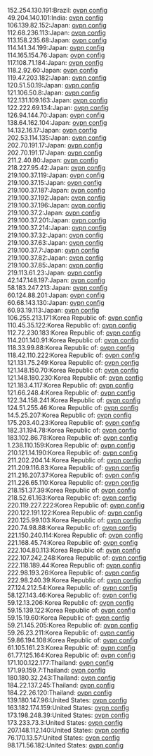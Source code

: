 152.254.130.191:Brazil: [ovpn config](vpn/152_254_130_191.ovpn)  
49.204.140.101:India: [ovpn config](vpn/49_204_140_101.ovpn)  
106.139.82.152:Japan: [ovpn config](vpn/106_139_82_152.ovpn)  
112.68.236.113:Japan: [ovpn config](vpn/112_68_236_113.ovpn)  
113.158.235.68:Japan: [ovpn config](vpn/113_158_235_68.ovpn)  
114.141.34.199:Japan: [ovpn config](vpn/114_141_34_199.ovpn)  
114.165.154.76:Japan: [ovpn config](vpn/114_165_154_76.ovpn)  
117.108.71.184:Japan: [ovpn config](vpn/117_108_71_184.ovpn)  
118.2.92.60:Japan: [ovpn config](vpn/118_2_92_60.ovpn)  
119.47.203.182:Japan: [ovpn config](vpn/119_47_203_182.ovpn)  
120.51.50.19:Japan: [ovpn config](vpn/120_51_50_19.ovpn)  
121.106.50.8:Japan: [ovpn config](vpn/121_106_50_8.ovpn)  
122.131.109.163:Japan: [ovpn config](vpn/122_131_109_163.ovpn)  
122.222.69.134:Japan: [ovpn config](vpn/122_222_69_134.ovpn)  
126.94.144.70:Japan: [ovpn config](vpn/126_94_144_70.ovpn)  
138.64.162.104:Japan: [ovpn config](vpn/138_64_162_104.ovpn)  
14.132.16.17:Japan: [ovpn config](vpn/14_132_16_17.ovpn)  
202.53.114.135:Japan: [ovpn config](vpn/202_53_114_135.ovpn)  
202.70.191.17:Japan: [ovpn config](vpn/202_70_191_17.ovpn)  
202.70.191.17:Japan: [ovpn config](vpn/202_70_191_17.ovpn)  
211.2.40.80:Japan: [ovpn config](vpn/211_2_40_80.ovpn)  
218.227.95.42:Japan: [ovpn config](vpn/218_227_95_42.ovpn)  
219.100.37.119:Japan: [ovpn config](vpn/219_100_37_119.ovpn)  
219.100.37.15:Japan: [ovpn config](vpn/219_100_37_15.ovpn)  
219.100.37.187:Japan: [ovpn config](vpn/219_100_37_187.ovpn)  
219.100.37.192:Japan: [ovpn config](vpn/219_100_37_192.ovpn)  
219.100.37.196:Japan: [ovpn config](vpn/219_100_37_196.ovpn)  
219.100.37.2:Japan: [ovpn config](vpn/219_100_37_2.ovpn)  
219.100.37.201:Japan: [ovpn config](vpn/219_100_37_201.ovpn)  
219.100.37.214:Japan: [ovpn config](vpn/219_100_37_214.ovpn)  
219.100.37.32:Japan: [ovpn config](vpn/219_100_37_32.ovpn)  
219.100.37.63:Japan: [ovpn config](vpn/219_100_37_63.ovpn)  
219.100.37.7:Japan: [ovpn config](vpn/219_100_37_7.ovpn)  
219.100.37.82:Japan: [ovpn config](vpn/219_100_37_82.ovpn)  
219.100.37.85:Japan: [ovpn config](vpn/219_100_37_85.ovpn)  
219.113.61.23:Japan: [ovpn config](vpn/219_113_61_23.ovpn)  
42.147.148.197:Japan: [ovpn config](vpn/42_147_148_197.ovpn)  
58.183.247.213:Japan: [ovpn config](vpn/58_183_247_213.ovpn)  
60.124.88.201:Japan: [ovpn config](vpn/60_124_88_201.ovpn)  
60.68.143.130:Japan: [ovpn config](vpn/60_68_143_130.ovpn)  
60.93.19.113:Japan: [ovpn config](vpn/60_93_19_113.ovpn)  
106.255.213.171:Korea Republic of: [ovpn config](vpn/106_255_213_171.ovpn)  
110.45.35.122:Korea Republic of: [ovpn config](vpn/110_45_35_122.ovpn)  
112.72.230.183:Korea Republic of: [ovpn config](vpn/112_72_230_183.ovpn)  
114.201.140.91:Korea Republic of: [ovpn config](vpn/114_201_140_91.ovpn)  
118.33.99.88:Korea Republic of: [ovpn config](vpn/118_33_99_88.ovpn)  
118.42.110.222:Korea Republic of: [ovpn config](vpn/118_42_110_222.ovpn)  
121.131.75.249:Korea Republic of: [ovpn config](vpn/121_131_75_249.ovpn)  
121.148.150.70:Korea Republic of: [ovpn config](vpn/121_148_150_70.ovpn)  
121.148.180.230:Korea Republic of: [ovpn config](vpn/121_148_180_230.ovpn)  
121.183.4.117:Korea Republic of: [ovpn config](vpn/121_183_4_117.ovpn)  
121.66.248.4:Korea Republic of: [ovpn config](vpn/121_66_248_4.ovpn)  
122.34.158.241:Korea Republic of: [ovpn config](vpn/122_34_158_241.ovpn)  
124.51.255.46:Korea Republic of: [ovpn config](vpn/124_51_255_46.ovpn)  
14.5.25.207:Korea Republic of: [ovpn config](vpn/14_5_25_207.ovpn)  
175.203.40.23:Korea Republic of: [ovpn config](vpn/175_203_40_23.ovpn)  
182.31.194.78:Korea Republic of: [ovpn config](vpn/182_31_194_78.ovpn)  
183.102.86.78:Korea Republic of: [ovpn config](vpn/183_102_86_78.ovpn)  
1.238.110.159:Korea Republic of: [ovpn config](vpn/1_238_110_159.ovpn)  
210.121.14.190:Korea Republic of: [ovpn config](vpn/210_121_14_190.ovpn)  
211.202.204.14:Korea Republic of: [ovpn config](vpn/211_202_204_14.ovpn)  
211.209.116.83:Korea Republic of: [ovpn config](vpn/211_209_116_83.ovpn)  
211.216.207.37:Korea Republic of: [ovpn config](vpn/211_216_207_37.ovpn)  
211.226.65.110:Korea Republic of: [ovpn config](vpn/211_226_65_110.ovpn)  
218.151.37.39:Korea Republic of: [ovpn config](vpn/218_151_37_39.ovpn)  
218.52.61.163:Korea Republic of: [ovpn config](vpn/218_52_61_163.ovpn)  
220.119.227.222:Korea Republic of: [ovpn config](vpn/220_119_227_222.ovpn)  
220.122.191.122:Korea Republic of: [ovpn config](vpn/220_122_191_122.ovpn)  
220.125.99.103:Korea Republic of: [ovpn config](vpn/220_125_99_103.ovpn)  
220.74.98.88:Korea Republic of: [ovpn config](vpn/220_74_98_88.ovpn)  
221.150.240.114:Korea Republic of: [ovpn config](vpn/221_150_240_114.ovpn)  
221.168.45.74:Korea Republic of: [ovpn config](vpn/221_168_45_74.ovpn)  
222.104.80.113:Korea Republic of: [ovpn config](vpn/222_104_80_113.ovpn)  
222.107.242.248:Korea Republic of: [ovpn config](vpn/222_107_242_248.ovpn)  
222.118.189.44:Korea Republic of: [ovpn config](vpn/222_118_189_44.ovpn)  
222.98.193.26:Korea Republic of: [ovpn config](vpn/222_98_193_26.ovpn)  
222.98.240.39:Korea Republic of: [ovpn config](vpn/222_98_240_39.ovpn)  
27.124.212.54:Korea Republic of: [ovpn config](vpn/27_124_212_54.ovpn)  
58.127.143.46:Korea Republic of: [ovpn config](vpn/58_127_143_46.ovpn)  
59.12.13.206:Korea Republic of: [ovpn config](vpn/59_12_13_206.ovpn)  
59.15.139.122:Korea Republic of: [ovpn config](vpn/59_15_139_122.ovpn)  
59.15.19.60:Korea Republic of: [ovpn config](vpn/59_15_19_60.ovpn)  
59.21.145.205:Korea Republic of: [ovpn config](vpn/59_21_145_205.ovpn)  
59.26.23.211:Korea Republic of: [ovpn config](vpn/59_26_23_211.ovpn)  
59.86.194.108:Korea Republic of: [ovpn config](vpn/59_86_194_108.ovpn)  
61.105.161.23:Korea Republic of: [ovpn config](vpn/61_105_161_23.ovpn)  
61.77.125.164:Korea Republic of: [ovpn config](vpn/61_77_125_164.ovpn)  
171.100.122.177:Thailand: [ovpn config](vpn/171_100_122_177.ovpn)  
171.99.159.7:Thailand: [ovpn config](vpn/171_99_159_7.ovpn)  
180.180.32.243:Thailand: [ovpn config](vpn/180_180_32_243.ovpn)  
184.22.137.245:Thailand: [ovpn config](vpn/184_22_137_245.ovpn)  
184.22.26.120:Thailand: [ovpn config](vpn/184_22_26_120.ovpn)  
139.180.147.96:United States: [ovpn config](vpn/139_180_147_96.ovpn)  
163.182.174.159:United States: [ovpn config](vpn/163_182_174_159.ovpn)  
173.198.248.39:United States: [ovpn config](vpn/173_198_248_39.ovpn)  
173.233.73.3:United States: [ovpn config](vpn/173_233_73_3.ovpn)  
207.148.112.140:United States: [ovpn config](vpn/207_148_112_140.ovpn)  
76.170.13.57:United States: [ovpn config](vpn/76_170_13_57.ovpn)  
98.171.56.182:United States: [ovpn config](vpn/98_171_56_182.ovpn)  
